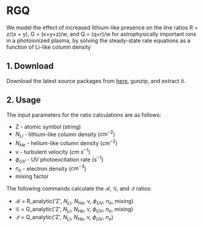 # RGQ
We model the effect of increased lithium-like presence on the line ratios R = z/(x + y), G = (x+y+z)/w, and Q = (q+r)/w for astrophysically important ions in a photoionized plasma, by solving the steady-state rate equations as a function of Li-like column density

## 1. Download
Download the latest source packages from
[here](https://github.com/gjgrell/RGQ),
gunzip, and extract it.

## 2. Usage
The input parameters for the ratio calculations are as follows:

- Z - atomic symbol (string)
- $N_{Li}$ - lithium-like column density ($cm^{-2}$)
- $N_{He}$ - helium-like column density ($cm^{-2}$)
- v - turbulent velocity ($cm$ $s^{-1}$)
- $\phi_{UV}$ - UV photoexcitation rate ($s^{-1}$)
- $n_{e}$ - electron density ($cm^{-3}$)
- mixing factor 

The following commands calculate the $\mathcal{R}$, $\mathcal{G}$, and $\mathcal{Q}$ ratios:

- $\mathcal{R}$ = R_analytic('Z', $N_{Li}$, $N_{He}$, v, $\phi_{UV}$, $n_{e}$, mixing)
- $\mathcal{G}$ = G_analytic('Z', $N_{Li}$, $N_{He}$, v, $\phi_{UV}$, $n_{e}$, mixing)
- $\mathcal{Q}$ = Q_analytic('Z', $N_{Li}$, $N_{He}$, v, $\phi_{UV}$, $n_{e}$)
